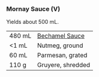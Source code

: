 ### Mornay Sauce (V)

Yields about 500 mL.

|||
|:--|:--|
| 480 mL | [Bechamel Sauce](#bechamel-sauce-v)
| <1 mL  | Nutmeg, ground
| 60 mL  | Parmesan, grated
| 110 g  | Gruyere, shredded

